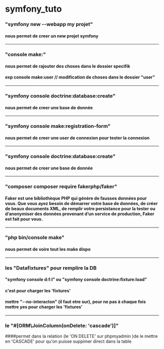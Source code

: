 # symfony_tuto

### "symfony new --webapp my projet"
#### nous permet de creer un new projet symfony

-----------------------------
### "console make:"
#### nous permet de rajouter des choses dans le dossier specifik
#### exp console make:user // modification de choses dans le dossier "user"

-----------------------------
### "symfony console doctrine:database:create"
#### nous permet de creer une base de donnée

-----------------------------
### "symfony console make:registration-form"
#### nous permet de creer une user de connexion pour tester la connexion

-----------------------------
### "symfony console doctrine:database:create"
#### nous permet de creer une base de donnée

-----------------------------
### "composer composer require fakerphp/faker"
#### Faker est une bibliothèque PHP qui génère de fausses données pour vous. Que vous ayez besoin de démarrer votre base de données, de créer de beaux documents XML, de remplir votre persistance pour la tester ou d’anonymiser des données provenant d’un service de production, Faker est fait pour vous.

-----------------------------
### "php bin/console make"
#### nous permet de voire tout les make dispo

-----------------------------------
### les "Datafixtures" pour remplire la DB
#### "symfony console d:f:l" ou "symfony console doctrine:fixture:load"
#### c'est pour charger les 'fixtures' 
#### mettre "--no-interacton" (il faut etre sur), pour ne pas à chaque fois mettre yes pour charger les 'fixtures'

--------------------------------------
### le "#[ORM\JoinColumn(onDelete: 'cascade')]"
####permet dans la relation (le 'ON DELETE' sur phpmyadmin )de le mettre en 'CASCADE' pour qu'on puisse suppimer direct dans la table
